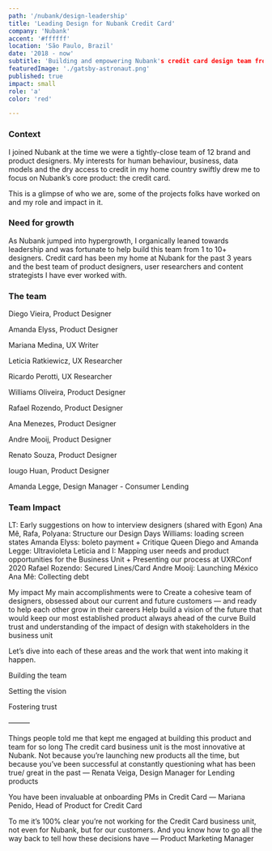 ```yaml
---
path: '/nubank/design-leadership'
title: 'Leading Design for Nubank Credit Card'
company: 'Nubank'
accent: '#ffffff'
location: 'São Paulo, Brazil'
date: '2018 - now'
subtitle: 'Building and empowering Nubank's credit card design team from the ground up'
featuredImage: './gatsby-astronaut.png'
published: true
impact: small
role: 'a'
color: 'red'

---
```


### Context
I joined Nubank at the time we were a tightly-close team of 12 brand and product designers. My interests for human behaviour, business, data models and the dry access to credit in my home country swiftly drew me to focus on Nubank’s core product: the credit card.

This is a glimpse of who we are, some of the projects folks have worked on and my role and impact in it.


### Need for growth
As Nubank jumped into hypergrowth, I organically leaned towards leadership and was fortunate to help build this team from 1 to 10+ designers. Credit card has been my home at Nubank for the past 3 years and the best team of product designers, user researchers and content strategists I have ever worked with.


### The team

Diego Vieira, Product Designer

Amanda Elyss, Product Designer

Mariana Medina, UX Writer

Leticia Ratkiewicz, UX Researcher

Ricardo Perotti, UX Researcher

Williams Oliveira, Product Designer

Rafael Rozendo, Product Designer

Ana Menezes, Product Designer

Andre Mooij, Product Designer

Renato Souza, Product Designer

Iougo Huan, Product Designer

Amanda Legge, Design Manager - Consumer Lending

### Team Impact
LT: Early suggestions on how to interview designers (shared with Egon)
Ana Mê, Rafa, Polyana: Structure our Design Days
Williams: loading screen states
Amanda Elyss: boleto payment + Critique Queen
Diego and Amanda Legge: Ultravioleta
Leticia and I: Mapping user needs and product opportunities for the Business Unit + Presenting our process at UXRConf 2020
Rafael Rozendo: Secured Lines/Card
Andre Mooij: Launching México
Ana Mê: Collecting debt

My impact
My main accomplishments were to
Create a cohesive team of designers, obsessed about our current and future customers — and ready to help each other grow in their careers
Help build a vision of the future that would keep our most established product always ahead of the curve
Build trust and understanding of the impact of design with stakeholders in the business unit

Let’s dive into each of these areas and the work that went into making it happen.

Building the team

Setting the vision

Fostering trust

———

Things people told me that kept me engaged at building this product and team for so long
The credit card business unit is the most innovative at Nubank. Not because you’re launching new products all the time, but because you’ve been successful at constantly questioning what has been true/ great in the past
— Renata Veiga, Design Manager for Lending products


You have been invaluable at onboarding PMs in Credit Card
— Mariana Penido, Head of Product for Credit Card

To me it’s 100% clear you’re not working for the Credit Card business unit, not even for Nubank, but for our customers. And you know how to go all the way back to tell how these decisions have 
— Product Marketing Manager
